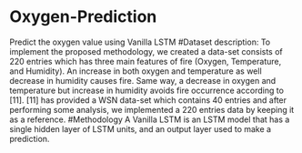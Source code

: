 # Oxygen-Prediction
Predict the oxygen value using Vanilla LSTM
#Dataset description:
To implement the proposed methodology, we
created a data-set consists of 220 entries which has three
main features of fire (Oxygen, Temperature, and Humidity).
An increase in both oxygen and temperature as well decrease
in humidity causes fire. Same way, a decrease in oxygen and
temperature but increase in humidity avoids fire occurrence
according to [11]. [11] has provided a WSN data-set which
contains 40 entries and after performing some analysis, we
implemented a 220 entries data by keeping it as a reference.
#Methodology
A Vanilla LSTM is an LSTM model that has a single hidden layer of LSTM units, and an output layer used to make a prediction.
